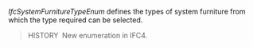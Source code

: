 _IfcSystemFurnitureTypeEnum_ defines the types of system furniture from which the type required can be selected.

> HISTORY&nbsp; New enumeration in IFC4.